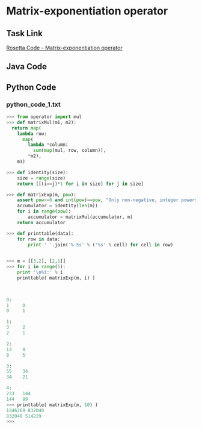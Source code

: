 # Matrix-exponentiation operator

## Task Link
[Rosetta Code - Matrix-exponentiation operator](https://rosettacode.org/wiki/Matrix-exponentiation_operator)

## Java Code
## Python Code
### python_code_1.txt
```python
>>> from operator import mul
>>> def matrixMul(m1, m2):
  return map(
    lambda row:
      map(
        lambda *column:
          sum(map(mul, row, column)),
        *m2),
    m1)

>>> def identity(size):
	size = range(size)
	return [[(i==j)*1 for i in size] for j in size]

>>> def matrixExp(m, pow):
	assert pow>=0 and int(pow)==pow, "Only non-negative, integer powers allowed"
	accumulator = identity(len(m))
	for i in range(pow):
		accumulator = matrixMul(accumulator, m)
	return accumulator

>>> def printtable(data):
	for row in data:
		print ' '.join('%-5s' % ('%s' % cell) for cell in row)

		
>>> m = [[3,2], [2,1]]
>>> for i in range(5):
	print '\n%i:' % i
	printtable( matrixExp(m, i) )

	

0:
1     0    
0     1    

1:
3     2    
2     1    

2:
13    8    
8     5    

3:
55    34   
34    21   

4:
233   144  
144   89   
>>> printtable( matrixExp(m, 10) )
1346269 832040
832040 514229
>>>

```

